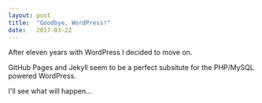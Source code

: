 ```yaml
---
layout: post
title:  "Goodbye, WordPress!"
date:   2017-03-22
---
```

After eleven years with WordPress I decided to move on.

GitHub Pages and Jekyll seem to be a perfect subsitute for the PHP/MySQL powered WordPress.

I'll see what will happen...